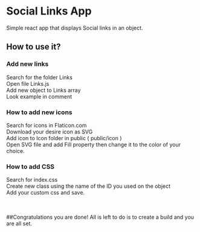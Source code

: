 # Social Links App

Simple react app that displays Social links in an object.

## How to use it?
### Add new links
Search for the folder Links </br>
Open file Links.js</br>
Add new object to Links array</br> 
Look example in comment</br>

### How to add new icons
Search for icons in Flaticon.com</br>
Download your desire icon as SVG</br>
Add icon to Icon folder in public ( public/icon )</br>
Open SVG file and add Fill property then change it to the color of your choice.

### How to add CSS
Search for index.css</br>
Create new class using the name of the ID you used on the object</br>
Add your custom css and save.</br>
</br></br>

##Congratulations you are done! All is left to do is to create a build and you are all set.


